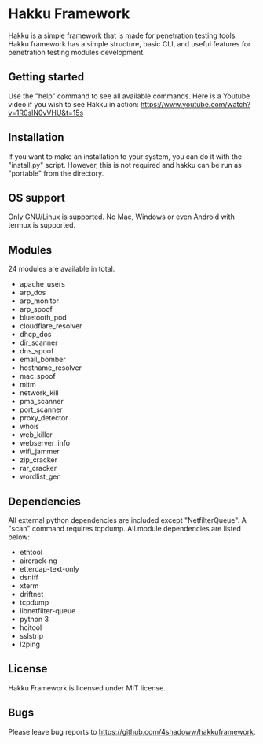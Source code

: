 Hakku Framework
===============

Hakku is a simple framework that is made for penetration testing tools.
Hakku framework has a simple structure, basic CLI, and useful features for penetration testing modules development.

Getting started
---------------

Use the "help" command to see all available commands. Here is a Youtube video if you wish to see Hakku in action: https://www.youtube.com/watch?v=1R0slN0vVHU&t=15s

Installation
------------

If you want to make an installation to your system, you can do it with the "install.py" script. However, this is not required and hakku can be run as "portable" from the directory.

OS support
----------

Only GNU/Linux is supported. No Mac, Windows or even Android with termux is supported.

Modules
-------

24 modules are available in total.

* apache_users
* arp_dos
* arp_monitor
* arp_spoof
* bluetooth_pod
* cloudflare_resolver
* dhcp_dos
* dir_scanner
* dns_spoof
* email_bomber
* hostname_resolver
* mac_spoof
* mitm
* network_kill
* pma_scanner
* port_scanner
* proxy_detector
* whois
* web_killer
* webserver_info
* wifi_jammer
* zip_cracker
* rar_cracker
* wordlist_gen

Dependencies
------------

All external python dependencies are included except "NetfilterQueue". A "scan" command requires tcpdump.
All module dependencies are listed below:

- ethtool
- aircrack-ng
- ettercap-text-only
- dsniff
- xterm
- driftnet
- tcpdump
- libnetfilter-queue
- python 3
- hcitool
- sslstrip
- l2ping

License
-------

Hakku Framework is licensed under MIT license.


Bugs
----
Please leave bug reports to https://github.com/4shadoww/hakkuframework.
